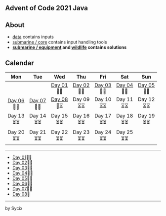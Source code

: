 ## Advent of Code 2021 Java

## About
* [data](https://github.com/Sycix-HK/Advent-of-Code-2021/tree/main/Java/data) contains inputs
* [submarine / core](https://github.com/Sycix-HK/Advent-of-Code-2021/tree/main/Java/submarine/core) contains input handling tools
* **[submarine / equipment](https://github.com/Sycix-HK/Advent-of-Code-2021/tree/main/Java/submarine/equipment) and [wildlife](https://github.com/Sycix-HK/Advent-of-Code-2021/tree/main/Java/wildlife) contains solutions**

## Calendar

| Mon | Tue | Wed | Thu | Fri | Sat | Sun |
|:---:|:---:|:---:|:---:|:---:|:---:|:---:|
|     |     | [Day 01](https://github.com/Sycix-HK/Advent-of-Code-2021/tree/main/Java/submarine/equipment/sonar)<br>🌟🌟 | [Day 02](https://github.com/Sycix-HK/Advent-of-Code-2021/tree/main/Java/submarine/equipment/propeller)<br>🌟🌟 | [Day 03](https://github.com/Sycix-HK/Advent-of-Code-2021/tree/main/Java/submarine/equipment/diagnostics)<br>🌟🌟 | [Day 04](https://github.com/Sycix-HK/Advent-of-Code-2021/tree/main/Java/submarine/equipment/entertainment)<br>🌟🌟 | [Day 05](https://github.com/Sycix-HK/Advent-of-Code-2021/tree/main/Java/submarine/equipment/sonar)<br>🌟🌟 |
| [Day 06](https://github.com/Sycix-HK/Advent-of-Code-2021/tree/main/Java/wildlife) <br> 🌟🌟 | [Day 07](https://github.com/Sycix-HK/Advent-of-Code-2021/tree/main/Java/wildlife) <br> 🌟🌟 | [Day 08](https://github.com/Sycix-HK/Advent-of-Code-2021/tree/main/Java/submarine/emergency) <br> 🌟⏳ | Day 09 <br> ⏳⏳ | Day 10 <br> ⏳⏳ | Day 11 <br> ⏳⏳ | Day 12 <br> ⏳⏳ | 
| Day 13 <br> ⏳⏳ | Day 14 <br> ⏳⏳ | Day 15 <br> ⏳⏳ | Day 16 <br> ⏳⏳ | Day 17 <br> ⏳⏳ | Day 18 <br> ⏳⏳ | Day 19 <br> ⏳⏳ | 
| Day 20 <br> ⏳⏳ | Day 21 <br> ⏳⏳ | Day 22 <br> ⏳⏳ | Day 23 <br> ⏳⏳ | Day 24 <br> ⏳⏳ | Day 25 <br> ⏳⏳ |   |

---

* [Day 01](https://github.com/Sycix-HK/Advent-of-Code-2021/tree/main/Java/submarine/equipment/sonar)🌟🌟
* [Day 02](https://github.com/Sycix-HK/Advent-of-Code-2021/tree/main/Java/submarine/equipment/propeller)🌟🌟
* [Day 03](https://github.com/Sycix-HK/Advent-of-Code-2021/tree/main/Java/submarine/equipment/diagnostics)🌟🌟
* [Day 04](https://github.com/Sycix-HK/Advent-of-Code-2021/tree/main/Java/submarine/equipment/entertainment)🌟🌟
* [Day 05](https://github.com/Sycix-HK/Advent-of-Code-2021/tree/main/Java/submarine/equipment/sonar)🌟🌟
* [Day 06](https://github.com/Sycix-HK/Advent-of-Code-2021/tree/main/Java/wildlife)🌟🌟
* [Day 07](https://github.com/Sycix-HK/Advent-of-Code-2021/tree/main/Java/wildlife)🌟🌟
* [Day 08](https://github.com/Sycix-HK/Advent-of-Code-2021/tree/main/Java/submarine/emergency)🌟

---

by Sycix
